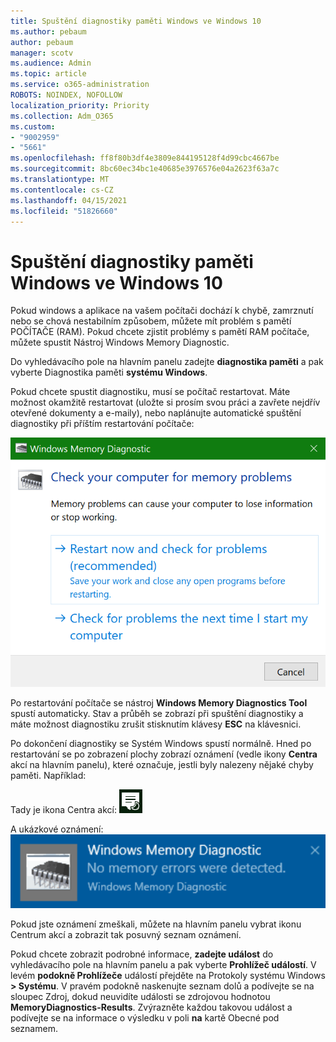 ```yaml
---
title: Spuštění diagnostiky paměti Windows ve Windows 10
ms.author: pebaum
author: pebaum
manager: scotv
ms.audience: Admin
ms.topic: article
ms.service: o365-administration
ROBOTS: NOINDEX, NOFOLLOW
localization_priority: Priority
ms.collection: Adm_O365
ms.custom:
- "9002959"
- "5661"
ms.openlocfilehash: ff8f80b3df4e3809e844195128f4d99cbc4667be
ms.sourcegitcommit: 8bc60ec34bc1e40685e3976576e04a2623f63a7c
ms.translationtype: MT
ms.contentlocale: cs-CZ
ms.lasthandoff: 04/15/2021
ms.locfileid: "51826660"
---
```

# <a name="run-windows-memory-diagnostics-in-windows-10"></a>Spuštění diagnostiky paměti Windows ve Windows 10

Pokud windows a aplikace na vašem počítači dochází k chybě, zamrznutí nebo se chová nestabilním způsobem, můžete mít problém s pamětí POČÍTAČE (RAM). Pokud chcete zjistit problémy s pamětí RAM počítače, můžete spustit Nástroj Windows Memory Diagnostic.

Do vyhledávacího pole na hlavním panelu zadejte **diagnostika paměti** a pak vyberte Diagnostika paměti **systému Windows**. 

Pokud chcete spustit diagnostiku, musí se počítač restartovat. Máte možnost okamžitě restartovat (uložte si prosím svou práci a zavřete nejdřív otevřené dokumenty a e-maily), nebo naplánujte automatické spuštění diagnostiky při příštím restartování počítače:

![Diagnostika paměti systému Windows](media/windows-memory-diagnostic.png)

Po restartování počítače se nástroj **Windows Memory Diagnostics Tool** spustí automaticky. Stav a průběh se zobrazí při spuštění diagnostiky a máte možnost diagnostiku zrušit stisknutím klávesy **ESC** na klávesnici.

Po dokončení diagnostiky se Systém Windows spustí normálně.
Hned po restartování se po zobrazení plochy zobrazí oznámení (vedle ikony **Centra** akcí na hlavním panelu), které označuje, jestli byly nalezeny nějaké chyby paměti. Například:

Tady je ikona Centra akcí: ![Ikona Centra akcí](media/action-center-icon.png) 

A ukázkové oznámení: ![Žádné chyby paměti](media/no-memory-errors.png)

Pokud jste oznámení zmeškali, můžete na hlavním panelu  vybrat ikonu Centrum akcí a zobrazit tak posuvný seznam oznámení. 

Pokud chcete zobrazit podrobné informace, **zadejte událost** do vyhledávacího pole na hlavním panelu a pak vyberte **Prohlížeč událostí**. V levém **podokně Prohlížeče** událostí přejděte na Protokoly systému Windows **> Systému**. V pravém podokně naskenujte seznam dolů  a podívejte se na sloupec Zdroj, dokud neuvidíte události se zdrojovou hodnotou **MemoryDiagnostics-Results**. Zvýrazněte každou takovou událost a podívejte se na informace o výsledku v poli **na** kartě Obecné pod seznamem.
